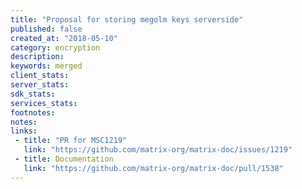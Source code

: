 ```yaml
---
title: "Proposal for storing megolm keys serverside"
published: false
created_at: "2018-05-10"
category: encryption
description:
keywords: merged
client_stats:
server_stats:
sdk_stats:
services_stats:
footnotes:
notes:
links:
 - title: "PR for MSC1219"
   link: "https://github.com/matrix-org/matrix-doc/issues/1219"
 - title: Documentation
   link: "https://github.com/matrix-org/matrix-doc/pull/1538"
---
```

